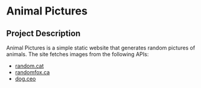 # Animal Pictures
## Project Description

Animal Pictures is a simple static website that generates random pictures of animals. The site fetches images from the following APIs:

- [random.cat](https://random.cat/)
- [randomfox.ca](https://randomfox.ca/)
- [dog.ceo](https://dog.ceo/)